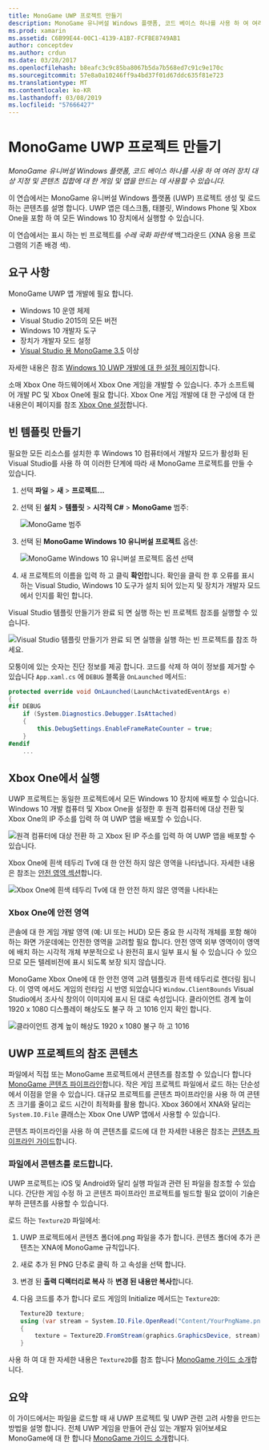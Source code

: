 ```yaml
---
title: MonoGame UWP 프로젝트 만들기
description: MonoGame 유니버설 Windows 플랫폼, 코드 베이스 하나를 사용 하 여 여러 장치 대상 지정 및 콘텐츠 집합에 대 한 게임 및 앱을 만드는 데 사용할 수 있습니다.
ms.prod: xamarin
ms.assetid: C6B99E44-00C1-4139-A1B7-FCFBE8749AB1
author: conceptdev
ms.author: crdun
ms.date: 03/28/2017
ms.openlocfilehash: b8eafc3c9c85ba8067b5da7b568ed7c91c9e170c
ms.sourcegitcommit: 57e8a0a10246ff9a4bd37f01d67ddc635f81e723
ms.translationtype: MT
ms.contentlocale: ko-KR
ms.lasthandoff: 03/08/2019
ms.locfileid: "57666427"
---
```

# <a name="creating-a-monogame-uwp-project"></a>MonoGame UWP 프로젝트 만들기

_MonoGame 유니버설 Windows 플랫폼, 코드 베이스 하나를 사용 하 여 여러 장치 대상 지정 및 콘텐츠 집합에 대 한 게임 및 앱을 만드는 데 사용할 수 있습니다._

이 연습에서는 MonoGame 유니버설 Windows 플랫폼 (UWP) 프로젝트 생성 및 로드 하는 콘텐츠를 설명 합니다. UWP 앱은 데스크톱, 태블릿, Windows Phone 및 Xbox One을 포함 하 여 모든 Windows 10 장치에서 실행할 수 있습니다.

이 연습에서는 표시 하는 빈 프로젝트를 *수레 국화 파란색* 백그라운드 (XNA 응용 프로그램의 기존 배경 색).

## <a name="requirements"></a>요구 사항

MonoGame UWP 앱 개발에 필요 합니다.

- Windows 10 운영 체제
- Visual Studio 2015의 모든 버전
- Windows 10 개발자 도구
- 장치가 개발자 모드 설정
- [Visual Studio 용 MonoGame 3.5](http://www.monogame.net/2016/03/17/monogame-3-5/) 이상

자세한 내용은 참조 [Windows 10 UWP 개발에 대 한 설정 페이지](https://msdn.microsoft.com/windows/uwp/get-started/get-set-up)합니다.

소매 Xbox One 하드웨어에서 Xbox One 게임을 개발할 수 있습니다. 추가 소프트웨어 개발 PC 및 Xbox One에 필요 합니다. Xbox One 게임 개발에 대 한 구성에 대 한 내용은이 페이지를 참조 [Xbox One 설정](https://msdn.microsoft.com/windows/uwp/xbox-apps/index)합니다.

## <a name="creating-an-empty-template"></a>빈 템플릿 만들기

필요한 모든 리소스를 설치한 후 Windows 10 컴퓨터에서 개발자 모드가 활성화 된 Visual Studio를 사용 하 여 이러한 단계에 따라 새 MonoGame 프로젝트를 만들 수 있습니다.

1. 선택 **파일** > **새** > **프로젝트...**
1. 선택 된 **설치** > **템플릿** > **시각적 C#**   >  **MonoGame** 범주:

    ![](uwp-images/image1.png "MonoGame 범주")

1. 선택 된 **MonoGame Windows 10 유니버설 프로젝트** 옵션:

    ![](uwp-images/image2.png "MonoGame Windows 10 유니버설 프로젝트 옵션 선택")

1. 새 프로젝트의 이름을 입력 하 고 클릭 **확인**합니다.
확인을 클릭 한 후 오류를 표시 하는 Visual Studio, Windows 10 도구가 설치 되어 있는지 및 장치가 개발자 모드에서 인지를 확인 합니다.

Visual Studio 템플릿 만들기가 완료 되 면 실행 하는 빈 프로젝트 참조를 실행할 수 있습니다.

![](uwp-images/image3.png "Visual Studio 템플릿 만들기가 완료 되 면 실행을 실행 하는 빈 프로젝트를 참조 하세요.")

모퉁이에 있는 숫자는 진단 정보를 제공 합니다. 코드를 삭제 하 여이 정보를 제거할 수 있습니다 `App.xaml.cs` 에 `DEBUG` 블록을 `OnLaunched` 메서드:


```csharp
protected override void OnLaunched(LaunchActivatedEventArgs e)
{
#if DEBUG
    if (System.Diagnostics.Debugger.IsAttached)
    {
        this.DebugSettings.EnableFrameRateCounter = true;
    }
#endif
    ...
```

## <a name="running-on-xbox-one"></a>Xbox One에서 실행

UWP 프로젝트는 동일한 프로젝트에서 모든 Windows 10 장치에 배포할 수 있습니다. Windows 10 개발 컴퓨터 및 Xbox One을 설정한 후 원격 컴퓨터에 대상 전환 및 Xbox One의 IP 주소를 입력 하 여 UWP 앱을 배포할 수 있습니다.

![](uwp-images/remote.png "원격 컴퓨터에 대상 전환 하 고 Xbox 된 IP 주소를 입력 하 여 UWP 앱을 배포할 수 있습니다.")

Xbox One에 흰색 테두리 Tv에 대 한 안전 하지 않은 영역을 나타냅니다. 자세한 내용은 참조는 [안전 영역 섹션](#safe-area-on-xbox-one)합니다.

![](uwp-images/safearea.png "Xbox One에 흰색 테두리 Tv에 대 한 안전 하지 않은 영역을 나타내는")

### <a name="safe-area-on-xbox-one"></a>Xbox One에 안전 영역

콘솔에 대 한 게임 개발 영역 (예: UI 또는 HUD) 모든 중요 한 시각적 개체를 포함 해야 하는 화면 가운데에는 안전한 영역을 고려할 필요 합니다. 안전 영역 외부 영역이이 영역에 배치 하는 시각적 개체 부분적으로 나 완전히 표시 일부 표시 될 수 있습니다 수 있으므로 모든 텔레비전에 표시 되도록 보장 되지 않습니다.

MonoGame Xbox One에 대 한 안전 영역 고려 템플릿과 흰색 테두리로 렌더링 됩니다. 이 영역 에서도 게임의 런타임 시 반영 되었습니다 `Window.ClientBounds` Visual Studio에서 조사식 창의이 이미지에 표시 된 대로 속성입니다. 클라이언트 경계 높이 1920 x 1080 디스플레이 해상도도 불구 하 고 1016 인지 확인 합니다.

![](uwp-images/clientbounds.png "클라이언트 경계 높이 해상도 1920 x 1080 불구 하 고 1016")

## <a name="referencing-content-in-uwp-projects"></a>UWP 프로젝트의 참조 콘텐츠

파일에서 직접 또는 MonoGame 프로젝트에서 콘텐츠를 참조할 수 있습니다 합니다 [MonoGame 콘텐츠 파이프라인](~/graphics-games/cocossharp/content-pipeline/index.md)합니다. 작은 게임 프로젝트 파일에서 로드 하는 단순성에서 이점을 얻을 수 있습니다. 대규모 프로젝트를 콘텐츠 파이프라인을 사용 하 여 콘텐츠 크기를 줄이고 로드 시간이 최적화를 활용 합니다. Xbox 360에서 XNA와 달리는 `System.IO.File` 클래스는 Xbox One UWP 앱에서 사용할 수 있습니다.

콘텐츠 파이프라인을 사용 하 여 콘텐츠를 로드에 대 한 자세한 내용은 참조는 [콘텐츠 파이프라인 가이드](~/graphics-games/cocossharp/content-pipeline/index.md)합니다.

### <a name="loading-content-from-file"></a>파일에서 콘텐츠를 로드합니다.

UWP 프로젝트는 iOS 및 Android와 달리 실행 파일과 관련 된 파일을 참조할 수 있습니다. 간단한 게임 수정 하 고 콘텐츠 파이프라인 프로젝트를 빌드할 필요 없이이 기술은 부하 콘텐츠를 사용할 수 있습니다.

로드 하는 `Texture2D` 파일에서:

1. UWP 프로젝트에서 콘텐츠 폴더에.png 파일을 추가 합니다. 콘텐츠 폴더에 추가 콘텐츠는 XNA에 MonoGame 규칙입니다.
1. 새로 추가 된 PNG 단추로 클릭 하 고 속성을 선택 합니다.
1. 변경 된 **출력 디렉터리로 복사** 하 **변경 된 내용만 복사**합니다.
1. 다음 코드를 추가 합니다 로드 게임의 Initialize 메서드는 `Texture2D`:

    ```csharp
    Texture2D texture;
    using (var stream = System.IO.File.OpenRead("Content/YourPngName.png"))
    {
        texture = Texture2D.FromStream(graphics.GraphicsDevice, stream);
    }
    ```

사용 하 여 대 한 자세한 내용은 `Texture2D`를 참조 합니다 [MonoGame 가이드 소개](~/graphics-games/monogame/introduction/index.md)합니다.

## <a name="summary"></a>요약

이 가이드에서는 파일을 로드할 때 새 UWP 프로젝트 및 UWP 관련 고려 사항을 만드는 방법을 설명 합니다. 전체 UWP 게임을 만들어 관심 있는 개발자 읽어보세요 MonoGame에 대 한 합니다 [MonoGame 가이드 소개](~/graphics-games/monogame/introduction/index.md)합니다.
